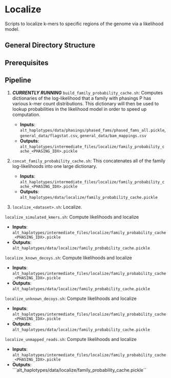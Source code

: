 # Localize

Scripts to localize k-mers to specific regions of the genome via a likelihood model.

## General Directory Structure

## Prerequisites

## Pipeline


1. ***CURRENTLY RUNNING***  ```build_family_probability_cache.sh```: Computes dictionaries of the log-likelihood that a family with phasings P has various k-mer count distributions. This dictionary will then be used to lookup probabilities in the likelihood model in order to speed up computation.
    - **Inputs**: ```alt_haplotypes/data/phasings/phased_fams/phased_fams_all.pickle```, ```general_data/flagstat.csv```, ```general_data/bam_mappings.csv```
    - **Outputs**: ```alt_haplotypes/intermediate_files/localize/family_probability_cache_<PHASING_IDX>.pickle```
    
2. ```concat_family_probability_cache.sh```: This concatenates all of the family log-likelihoods into one large dictionary.
    - **Inputs**:  ```alt_haplotypes/intermediate_files/localize/family_probability_cache_<PHASING_IDX>.pickle```
    - **Outputs**:  ```alt_haplotypes/data/localize/family_probability_cache.pickle```

3. ```localize_<dataset>.sh```: Localize.

```localize_simulated_kmers.sh```: Compute likelihoods and localize
- **Inputs**:  ```alt_haplotypes/intermediate_files/localize/family_probability_cache_<PHASING_IDX>.pickle```
- **Outputs**:  ```alt_haplotypes/data/localize/family_probability_cache.pickle```

```localize_known_decoys.sh```: Compute likelihoods and localize 
- **Inputs**:  ```alt_haplotypes/intermediate_files/localize/family_probability_cache_<PHASING_IDX>.pickle```
- **Outputs**:  ```alt_haplotypes/data/localize/family_probability_cache.pickle```
    
```localize_unknown_decoys.sh```: Compute likelihoods and localize 
- **Inputs**:  ```alt_haplotypes/intermediate_files/localize/family_probability_cache_<PHASING_IDX>.pickle```
- **Outputs**:  ```alt_haplotypes/data/localize/family_probability_cache.pickle```
    
```localize_unmapped_reads.sh```: Compute likelihoods and localize 
- **Inputs**:  ```alt_haplotypes/intermediate_files/localize/family_probability_cache_<PHASING_IDX>.pickle```
- **Outputs**:  ```alt_haplotypes/data/localize/family_probability_cache.pickle``
    
    

